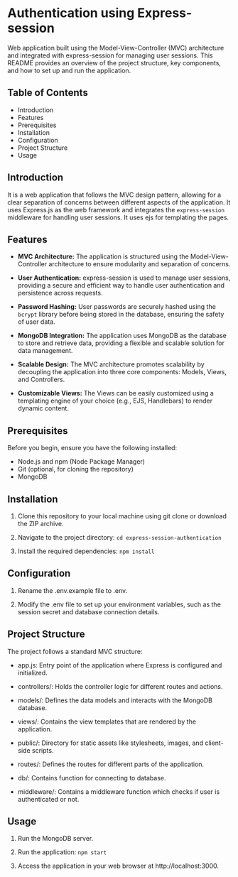 # Authentication using Express-session

Web application built using the Model-View-Controller (MVC) architecture and integrated with express-session for managing user sessions. This README provides an overview of the project structure, key components, and how to set up and run the application.

## Table of Contents

-   Introduction
-   Features
-   Prerequisites
-   Installation
-   Configuration
-   Project Structure
-   Usage

## Introduction

It is a web application that follows the MVC design pattern, allowing for a clear separation of concerns between different aspects of the application. It uses Express.js as the web framework and integrates the `express-session` middleware for handling user sessions. It uses ejs for templating the pages.

## Features

-   **MVC Architecture:** The application is structured using the Model-View-Controller architecture to ensure modularity and separation of concerns.

-   **User Authentication:** express-session is used to manage user sessions, providing a secure and efficient way to handle user authentication and persistence across requests.

-   **Password Hashing:** User passwords are securely hashed using the `bcrypt` library before being stored in the database, ensuring the safety of user data.

-   **MongoDB Integration:** The application uses MongoDB as the database to store and retrieve data, providing a flexible and scalable solution for data management.

-   **Scalable Design:** The MVC architecture promotes scalability by decoupling the application into three core components: Models, Views, and Controllers.

-   **Customizable Views:** The Views can be easily customized using a templating engine of your choice (e.g., EJS, Handlebars) to render dynamic content.

## Prerequisites

Before you begin, ensure you have the following installed:

-   Node.js and npm (Node Package Manager)
-   Git (optional, for cloning the repository)
-   MongoDB

## Installation

1. Clone this repository to your local machine using git clone or download the ZIP archive.

1. Navigate to the project directory:
   `cd express-session-authentication`
1. Install the required dependencies:
   `npm install`

## Configuration

1.  Rename the .env.example file to .env.

1.  Modify the .env file to set up your environment variables, such as the session secret and database connection details.

## Project Structure

The project follows a standard MVC structure:

-   app.js: Entry point of the application where Express is configured and initialized.

-   controllers/: Holds the controller logic for different routes and actions.

-   models/: Defines the data models and interacts with the MongoDB database.

-   views/: Contains the view templates that are rendered by the application.

-   public/: Directory for static assets like stylesheets, images, and client-side scripts.

-   routes/: Defines the routes for different parts of the application.

-   db/: Contains function for connecting to database.

-   middleware/: Contains a middleware function which checks if user is authenticated or not.

## Usage

1. Run the MongoDB server.

1. Run the application:
   `npm start`
1. Access the application in your web browser at http://localhost:3000.
